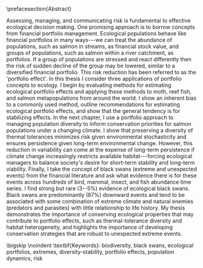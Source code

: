 \prefacesection{Abstract}

<!--350 words-->

Assessing, managing, and communicating risk is fundamental to effective
ecological decision making. One promising approach is to borrow concepts from
financial portfolio management. Ecological populations behave like financial
portfolios in many ways---we can treat the abundance of populations, such as
salmon in streams, as financial stock value, and groups of populations, such as
salmon within a river catchment, as portfolios. If a group of populations are
stressed and react differently then the risk of sudden decline of the group may
be lowered, similar to a diversified financial portfolio. This risk reduction
has been referred to as the 'portfolio effect'. In this thesis I consider three
applications of portfolio concepts to ecology. I begin by evaluating methods
for estimating ecological portfolio effects and applying these methods to moth,
reef fish, and salmon metapopulations from around the world. I show an inherent
bias to a commonly used method, outline recommendations for estimating
ecological portfolio effects, and show that the general tendency is for
stabilizing effects. In the next chapter, I use a portfolio approach to
managing population diversity to inform conservation priorities for salmon
populations under a changing climate. I show that preserving a diversity of
thermal tolerances minimizes risk given environmental stochasticity and ensures
persistence given long-term environmental change. However, this reduction in
variability can come at the expense of long-term persistence if climate change
increasingly restricts available habitat---forcing ecological managers to
balance society's desire for short-term stability and long-term viability.
Finally, I take the concept of black swans (extreme and unexpected events) from
the financial literature and ask what evidence there is for these events across
hundreds of bird, mammal, insect, and fish abundance time series. I find strong
but rare (3--5%) evidence of ecological black swans. Black swans are
predominantly (87%) downward events and tend to be associated with some
combination of extreme climate and natural enemies (predators and parasites)
with little relationship to life history. My thesis demonstrates the importance
of conserving ecological properties that may contribute to portfolio effects,
such as thermal-tolerance diversity and habitat heterogeneity, and highlights
the importance of developing conservation strategies that are robust to
unexpected extreme events.

\bigskip
\noindent
\textbf{Keywords}: 
biodiversity,
black swans,
ecological portfolios, 
extremes,
diversity-stability, 
portfolio effects, 
population dynamics,
risk
